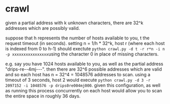 # crawl

given a partial address with k unknown characters, there are 32^k addresses which are possibly valid.

suppose that h represents the number of hosts available to you, t the request timeout (in seconds). setting n = 1/h * 32^k, host r (where each host is indexed from 0 to h-1) should exectute `python crawl.py -d t -r r*n -i n -p xxxxxxxxxxxxxxxx`using the character 0 in place of missing characters. 

e.g. say you have 1024 hosts available to you, as well as the partial address "drips-re--4mj---". then there are 32^6 possible addresses which are valid and so each host has n = 32^4 = 1048576 addresses to scan. using a timeout of 3 seconds, host 2 would execute `python crawl.py -d 3 -r 2097152 -i 1048576 -p drips0re004mj000`. given this configuration, as well as running this process concurrently on each host would allow you to scan the entire space in roughly 36 days. 
